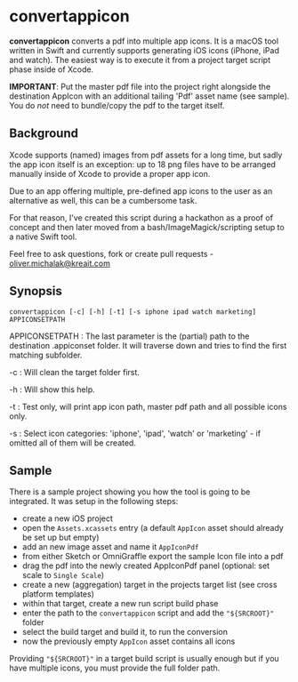 # convertappicon

**convertappicon** converts a pdf into multiple app icons. It is a macOS tool written in Swift and currently supports generating iOS icons (iPhone, iPad and watch). The easiest way is to execute it from a project target script phase inside of Xcode.

**IMPORTANT**: Put the master pdf file into the project right alongside the destination AppIcon with an additional tailing 'Pdf' asset name (see sample). You do *not* need to bundle/copy the pdf to the target itself.

## Background

Xcode supports (named) images from pdf assets for a long time, but sadly the app icon itself is an exception: up to 18 png files have to be arranged manually inside of Xcode to provide a proper app icon.

Due to an app offering multiple, pre-defined app icons to the user as an alternative as well, this can be a cumbersome task.

For that reason, I've created this script during a hackathon as a proof of concept and then later moved from a bash/ImageMagick/scripting setup to a native Swift tool.

Feel free to ask questions, fork or create pull requests - [oliver.michalak@kreait.com](oliver.michalak@kreait.com)

## Synopsis

`convertappicon [-c] [-h] [-t] [-s iphone ipad watch marketing] APPICONSETPATH`

APPICONSETPATH : The last parameter is the (partial) path to the destination .appiconset folder. It will traverse down and tries to find the first matching subfolder.

-c : Will clean the target folder first.

-h : Will show this help.

-t : Test only, will print app icon path, master pdf path and all possible icons only.

-s : Select icon categories: 'iphone', 'ipad', 'watch' or 'marketing' - if omitted all of them will be created.

## Sample

There is a sample project showing you how the tool is going to be integrated. It was setup in the following steps:

- create a new iOS project
- open the `Assets.xcassets` entry (a default `AppIcon` asset should already be set up but empty)
- add an new image asset and name it `AppIconPdf`
- from either Sketch or OmniGraffle export the sample Icon file into a pdf
- drag the pdf into the newly created AppIconPdf panel (optional: set scale to `Single Scale`)
- create a new (aggregation) target in the projects target list (see cross platform templates)
- within that target, create a new run script build phase
- enter the path to the `convertappicon` script and add the `"${SRCROOT}"` folder
- select the build target and build it, to run the conversion
- now the previously empty `AppIcon` asset contains all icons

Providing `"${SRCROOT}"` in a target build script is usually enough but if you have multiple icons, you must provide the full folder path.
